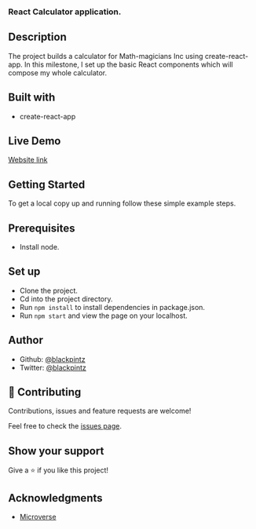 ### React Calculator application.

## Description

The project builds  a calculator for Math-magicians Inc using create-react-app. In this milestone, I set up the basic React components which will compose my whole calculator.


## Built with

- create-react-app

## Live Demo 

[Website link](https://shielded-woodland-93921.herokuapp.com/)

## Getting Started

To get a local copy up and running follow these simple example steps.

## Prerequisites

- Install node.

## Set up

- Clone the project.
- Cd into the project directory.
- Run ```npm install``` to install dependencies in package.json.
- Run ```npm start``` and view the page on your localhost.


## Author

- Github: [@blackpintz](https://github.com/blackpintz)
- Twitter: [@blackpintz](https://twitter.com/blackpintz)


## 🤝 Contributing

Contributions, issues and feature requests are welcome!

Feel free to check the [issues page](https://github.com/blackpintz/React-Calculator/issues).

## Show your support

Give a ⭐️ if you like this project!

## Acknowledgments

- [Microverse](https://www.microverse.org/)